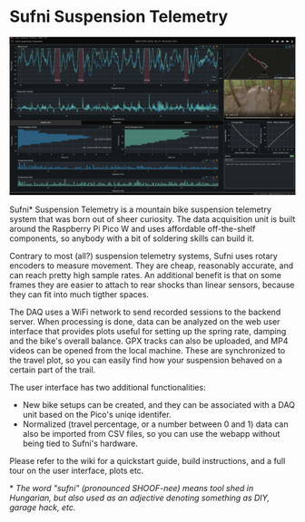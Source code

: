 Sufni Suspension Telemetry
==========================

![dashboard](pics/dashboard.png)

Sufni\* Suspension Telemetry is a mountain bike suspension telemetry system that
was born out of sheer curiosity. The data acquisition unit is built around the
Raspberry Pi Pico W and uses affordable off-the-shelf components, so anybody
with a bit of soldering skills can build it.

Contrary to most (all?) suspension telemetry systems, Sufni uses rotary encoders
to measure movement. They are cheap, reasonably accurate, and can reach pretty
high sample rates. An additional benefit is that on some frames they are easier
to attach to rear shocks than linear sensors, because they can fit into much
tigther spaces.

The DAQ uses a WiFi network to send recorded sessions to the backend server.
When processing is done, data can be analyzed on the web user interface that
provides plots useful for setting up the spring rate, damping and the bike's
overall balance. GPX tracks can also be uploaded, and MP4 videos can be opened
from the local machine. These are synchronized to the travel plot, so you can
easily find how your suspension behaved on a certain part of the trail.

The user interface has two additional functionalities:

 - New bike setups can be created, and they can be associated with a DAQ unit
   based on the Pico's uniqe identifer.
 - Normalized (travel percentage, or a number between 0 and 1) data can also be
   imported from CSV files, so you can use the webapp without being tied to
   Sufni's hardware.

Please refer to the wiki for a quickstart guide, build instructions, and a full
tour on the user interface, plots etc.

\* *The word "sufni" (pronounced SHOOF-nee) means tool shed in Hungarian, but
also used as an adjective denoting something as DIY, garage hack, etc.*
